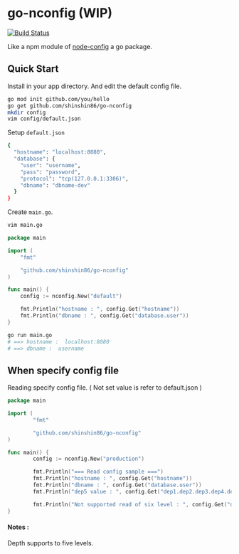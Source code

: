 # go-nconfig (WIP)

[![Build Status](https://travis-ci.org/shinshin86/go-nconfig.svg?branch=master)](https://travis-ci.org/shinshin86/go-nconfig)

Like a npm module of [node-config](<https://github.com/lorenwest/node-config>)  a go package. 



## Quick Start

Install in your app directory. And edit the default config file.

```bash
go mod init github.com/you/hello
go get github.com/shinshin86/go-nconfig
mkdir config
vim config/default.json
```



Setup `default.json`

```bash
{
  "hostname": "localhost:8080",
  "database": {
    "user": "username",
    "pass": "password",
    "protocol": "tcp(127.0.0.1:3306)",
    "dbname": "dbname-dev"
  }
}
```



Create `main.go`.

```bash
vim main.go
```



```go
package main

import (
	"fmt"

	"github.com/shinshin86/go-nconfig"
)

func main() {
	config := nconfig.New("default")

	fmt.Println("hostname : ", config.Get("hostname"))
	fmt.Println("dbname : ", config.Get("database.user"))
}
```



```bash
go run main.go
# ==> hostname :  localhost:8080
# ==> dbname :  username
```



##  When specify config file

Reading specify config file.
( Not set value is refer to default.json )

```go
package main

import (
        "fmt"

        "github.com/shinshin86/go-nconfig"
)

func main() {
        config := nconfig.New("production")

        fmt.Println("=== Read config sample ===")
        fmt.Println("hostname : ", config.Get("hostname"))
        fmt.Println("dbname : ", config.Get("database.user"))
        fmt.Println("dep5 value : ", config.Get("dep1.dep2.dep3.dep4.dep5.val"))

        fmt.Println("Not supported read of six level : ", config.Get("dep1.dep2.dep3.dep4.dep5.dep6.val"))
}
```



#### Notes :

Depth supports to five levels.

